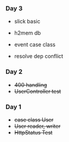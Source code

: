 ### Day 3

- slick basic
- h2mem db

- event case class

- resolve dep conflict

### Day 2

- ~~400 handling~~ 
- ~~UserController test~~

### Day 1

- ~~case class User~~
- ~~User reader, writer~~
- ~~HttpStatus Test~~
